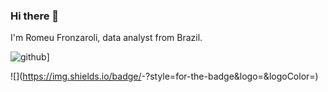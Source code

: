 ### Hi there 👋


I'm Romeu Fronzaroli, data analyst from Brazil.

  
![github](https://img.shields.io/badge/GitHub-000000?style=for-the-badge&logo=GitHub&logoColor=white)]


![<Badge Name>](https://img.shields.io/badge/<Badge Text>-<Background Color>?style=for-the-badge&logo=<Icon Name>&logoColor=<Logo Color>)



<!--
**romeuqf/romeuqf** is a ✨ _special_ ✨ repository because its `README.md` (this file) appears on your GitHub profile.

Here are some ideas to get you started:

- 🔭 I’m currently working on ...
- 🌱 I’m currently learning ...
- 👯 I’m looking to collaborate on ...
- 🤔 I’m looking for help with ...
- 💬 Ask me about ...
- 📫 How to reach me: ...
- 😄 Pronouns: ...
- ⚡ Fun fact: ...
-->
